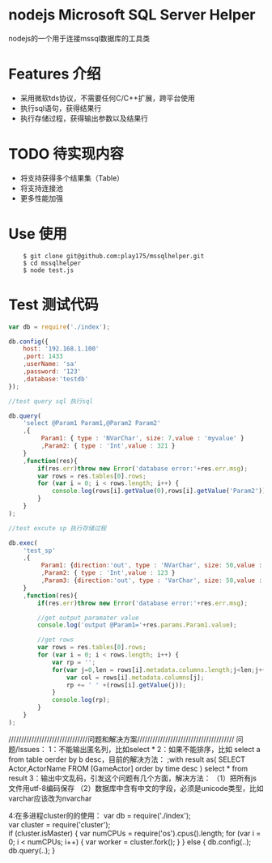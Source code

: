 # nodejs Microsoft SQL Server Helper 
 nodejs的一个用于连接mssql数据库的工具类

# Features 介绍

 * 采用微软tds协议，不需要任何C/C++扩展，跨平台使用
 * 执行sql语句，获得结果行
 * 执行存储过程，获得输出参数以及结果行

# TODO 待实现内容

 * 将支持获得多个结果集（Table）
 * 将支持连接池
 * 更多性能加强


# Use 使用
```
    $ git clone git@github.com:play175/mssqlhelper.git
    $ cd mssqlhelper
    $ node test.js
```
# Test 测试代码
```javascript
var db = require('./index');

db.config({
    host: '192.168.1.100'
	,port: 1433
	,userName: 'sa'
	,password: '123'
	,database:'testdb'
});

//test query sql 执行sql

db.query(
	'select @Param1 Param1,@Param2 Param2'
	,{
		 Param1: { type : 'NVarChar', size: 7,value : 'myvalue' }
		 ,Param2: { type : 'Int',value : 321 }
	}
	,function(res){
		if(res.err)throw new Error('database error:'+res.err.msg);
		var rows = res.tables[0].rows;
		for (var i = 0; i < rows.length; i++) {
			console.log(rows[i].getValue(0),rows[i].getValue('Param2'));
		}
	}
);

//test excute sp 执行存储过程

db.exec(
	'test_sp'
	,{
		 Param1: {direction:'out', type : 'NVarChar', size: 50,value : 'my Param1 value' }
		 ,Param2: { type : 'Int',value : 123 }
		 ,Param3: {direction:'out', type : 'VarChar', size: 50,value : '789' }
	}
	,function(res){
		if(res.err)throw new Error('database error:'+res.err.msg);

		//get output paramater value
		console.log('output @Param1='+res.params.Param1.value);

		//get rows
		var rows = res.tables[0].rows;
		for (var i = 0; i < rows.length; i++) {
			var rp = '';
			for(var j=0,len = rows[i].metadata.columns.length;j<len;j++){
				var col = rows[i].metadata.columns[j];
				rp += ' ' +(rows[i].getValue(j));
			}
			console.log(rp);
		}
	}
);
```


///////////////////////////////问题和解决方案//////////////////////////////////////
问题/Issues：
1：不能输出匿名列，比如select *
2：如果不能排序，比如 select a from table oerder by b desc，目前的解决方法：
	;with result as(
		SELECT Actor,ActorName FROM [GameActor] order by time desc
	)
	select * from result
3：输出中文乱码，引发这个问题有几个方面，解决方法：
	（1）把所有js文件用utf-8编码保存
	（2）数据库中含有中文的字段，必须是unicode类型，比如varchar应该改为nvarchar

4:在多进程cluster的的使用：
	var db = require('./index');	
	var cluster = require('cluster');	
	if (cluster.isMaster) {
	    var numCPUs = require('os').cpus().length;
	    for (var i = 0; i < numCPUs; i++) {
	        var worker = cluster.fork();
	    }
	} else {
	    db.config(..);
	    db.query(..);
	}

